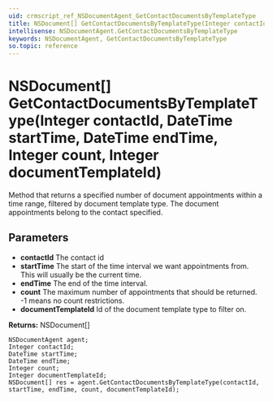 ```yaml
---
uid: crmscript_ref_NSDocumentAgent_GetContactDocumentsByTemplateType
title: NSDocument[] GetContactDocumentsByTemplateType(Integer contactId, DateTime startTime, DateTime endTime, Integer count, Integer documentTemplateId)
intellisense: NSDocumentAgent.GetContactDocumentsByTemplateType
keywords: NSDocumentAgent, GetContactDocumentsByTemplateType
so.topic: reference
---
```


# NSDocument[] GetContactDocumentsByTemplateType(Integer contactId, DateTime startTime, DateTime endTime, Integer count, Integer documentTemplateId)

Method that returns a specified number of document appointments within a time range, filtered by document template type. The document appointments belong to the contact specified.

## Parameters

* **contactId** The contact id
* **startTime** The start of the time interval we want appointments from. This will usually be the current time.
* **endTime** The end of the time interval.
* **count** The maximum number of appointments that should be returned. -1 means no count restrictions.
* **documentTemplateId** Id of the document template type to filter on.

**Returns:** NSDocument[]

```crmscript
NSDocumentAgent agent;
Integer contactId;
DateTime startTime;
DateTime endTime;
Integer count;
Integer documentTemplateId;
NSDocument[] res = agent.GetContactDocumentsByTemplateType(contactId, startTime, endTime, count, documentTemplateId);
```

